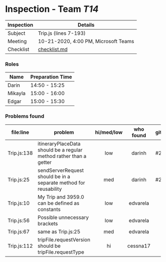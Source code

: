 # Inspection - Team *T14* 
 
| Inspection | Details |
| ----- | ----- |
| Subject | Trip.js (lines 7-193) |
| Meeting | 10-21-2020, 4:00 PM, Microsoft Teams |
| Checklist | [checklist.md](https://github.com/csucs314f20/t14/blob/master/reports/checklist.md) |

### Roles

| Name | Preparation Time |
| ---- | ---- |
| Darin | 14:50 - 15:25 |
| Mikayla | 15:00 - 16:00 |
| Edgar | 15:00 - 15:30 |

### Problems found

| file:line | problem | hi/med/low | who found | github#  |
| --- | --- | :---: | :---: | --- |
| Trip.js:138 | itineraryPlaceData should be a regular method rather than a getter | low | darinh | #245 |
| Trip.js:25 | sendServerRequest should be in a separate method for reusability | med | darinh | #247 |
| Trip.js:10 | My Trip and 3959.0 can be defined as constants | low | edvarela | |
| Trip.js:56 | Possible unnecessary brackets | low | edvarela | |
| Trip.js:67 | same as Trip.js:25 | med | edvarela | |
| Trip.js:112 | tripFile.requestVersion should be tripFile.requestType | hi | cessna17 | |
